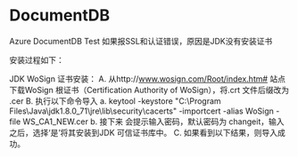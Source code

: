 # DocumentDB
Azure DocumentDB Test
如果报SSL和认证错误，原因是JDK没有安装证书

安装过程如下：

JDK WoSign 证书安装：
A. 从http://www.wosign.com/Root/index.htm# 站点 下载WoSign 根证书（Certification Authority of WoSign），将.crt 文件后缀改为 .cer
B. 执行以下命令导入
      a. keytool -keystore "C:\Program Files\Java\jdk1.8.0_71\jre\lib\security\cacerts" -importcert -alias WoSign -file WS_CA1_NEW.cer
      b. 接下来 会提示输入密码，默认密码为 changeit，输入之后，选择‘是’将其安装到JDK 可信证书库中。
C. 如果看到以下结果，则导入成功。
